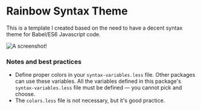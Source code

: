 # Rainbow Syntax Theme

This is a template I created based on the need to have a decent syntax theme
for Babel/ES6 Javascript code.

![A screenshot!](http://i.imgur.com/zMJgFrK.png)

### Notes and best practices

* Define proper colors in your `syntax-variables.less` file. Other packages
  can use these variables. All the variables defined in this package's
  `syntax-variables.less` file must be defined &mdash; you cannot pick and choose.
* The `colors.less` file is not necessary, but it's good practice.
